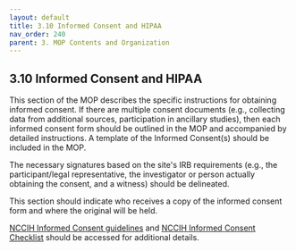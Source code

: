 ```yaml
---
layout: default
title: 3.10 Informed Consent and HIPAA
nav_order: 240
parent: 3. MOP Contents and Organization
---
```


## 3.10 Informed Consent and HIPAA

This section of the MOP describes the specific instructions for
obtaining informed consent. If there are multiple consent documents
(e.g., collecting data from additional sources, participation in
ancillary studies), then each informed consent form should be outlined
in the MOP and accompanied by detailed instructions. A template of the
Informed Consent(s) should be included in the MOP.

The necessary signatures based on the site\'s IRB requirements (e.g.,
the participant/legal representative, the investigator or person
actually obtaining the consent, and a witness) should be delineated.

This section should indicate who receives a copy of the informed consent
form and where the original will be held.

[NCCIH Informed Consent
guidelines](http://nccih.nih.gov/grants/toolbox/consent) and [NCCIH
Informed Consent Checklist](http://nccih.nih.gov/grants/toolbox/consent)
should be accessed for additional details.


